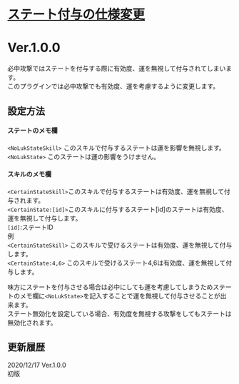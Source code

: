 # [ステート付与の仕様変更](https://raw.githubusercontent.com/nuun888/MZ/master/NUUN_AddStateDeviation.js)
# Ver.1.0.0

必中攻撃ではステートを付与する際に有効度、運を無視して付与されてしまいます。  
このプラグインでは必中攻撃でも有効度、運を考慮するように変更します。  

## 設定方法
#### ステートのメモ欄
`<NoLukStateSkill>`  このスキルで付与するステートは運を影響を無視します。  
`<NoLukState>` このステートは運の影響をうけません。  
  
#### スキルのメモ欄  
`<CertainStateSkill>`このスキルで付与するステートは有効度、運を無視して付与されます。  
`<CertainState:[id]>`このスキルに付与するステート[id]のステートは有効度、運を無視して付与します。  
`[id]`:ステートID  
例  
`<CertainStateSkill>`  このスキルで受けるステートは有効度、運を無視して付与します。   
`<CertainState:4,6>` このスキルで受けるステート4,6は有効度、運を無視して付与します。  

味方にステートを付与させる場合は必中にしても運を考慮してしまうためステートのメモ欄に`<NoLukState>`を記入することで運を無視して付与させることが出来ます。  
ステート無効化を設定している場合、有効度を無視する攻撃をしてもステートは無効化されます。  
  
## 更新履歴
2020/12/17 Ver.1.0.0  
初版
